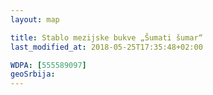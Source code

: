 ```yaml
---
layout: map

title: Stablo mezijske bukve „Šumati šumar“
last_modified_at: 2018-05-25T17:35:48+02:00

WDPA: [555589097]
geoSrbija:
---
```

